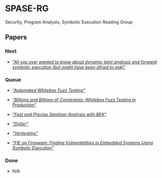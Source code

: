 # SPASE-RG
Security, Program Analysis, Symbolic Execution Reading Group

## Papers

### Next

* [_"All you ever wanted to know about dynamic taint analysis and forward
symbolic execution (but might have been afraid to ask)"_](http://repository.cmu.edu/cgi/viewcontent.cgi?article=1242&context=ece)

### Queue

* [_"Automated Whitebox Fuzz
Testing"_](http://research.microsoft.com/en-us/um/people/pg/public_psfiles/ndss2008.pdf)

* [_"Billions and Billions of Constraints: Whitebox Fuzz Testing in
Production"_](https://www.microsoft.com/en-us/research/publication/billions-and-billions-of-constraints-whitebox-fuzz-testing-in-production/)

* [_"Fast and Precise Sanitizer Analysis with BEK"_](https://www.microsoft.com/en-us/research/publication/fast-and-precise-sanitizer-analysis-with-bek/)

* [_"Driller"_](https://www.internetsociety.org/sites/default/files/blogs-media/driller-augmenting-fuzzing-through-selective-symbolic-execution.pdf)

* [_"Veritesting"_](https://users.ece.cmu.edu/~dbrumley/pdf/Avgerinos%20et%20al._2014_Enhancing%20Symbolic%20Execution%20with%20Veritesting.pdf)

* [_"FIE on Firmware: Finding Vulnerabilities in Embedded Systems Using Symbolic Execution"_](https://www.usenix.org/conference/usenixsecurity13/technical-sessions/paper/davidson)

### Done

* N/A

